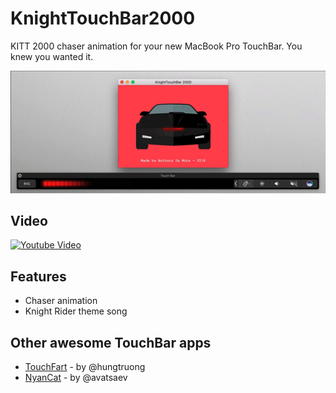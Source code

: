 # KnightTouchBar2000

KITT 2000 chaser animation for your new MacBook Pro TouchBar. You knew you wanted it.

![KnightTouchBar 2000](screenshot.gif?raw=true "Screenshot")

## Video

[![Youtube Video](https://img.youtube.com/vi/aH_zhQm2_54/0.jpg)](https://youtu.be/aH_zhQm2_54)

## Features

* Chaser animation
* Knight Rider theme song

## Other awesome TouchBar apps

* [TouchFart][touchfart] - by @hungtruong
* [NyanCat][nyancat] - by @avatsaev

[touchfart]: <https://github.com/hungtruong/TouchFart>
[nyancat]: <https://github.com/avatsaev/touchbar_nyancat>